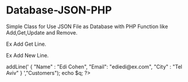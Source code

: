 # Database-JSON-PHP
  Simple Class for Use JSON File as Database with PHP Function like Add,Get,Update and Remove.
    
    
Ex Add Get Line.

Ex Add New Line.
<?php
          // We get the DBJsonCon.php file 
          $docRoot = $_SERVER['DOCUMENT_ROOT'];
          $DBJsonCon = $docRoot . '/config/DBJsonCon.php';
          require_once $DBJsonCon;

          // Insert Query 
          $q = $DBJ->addLine('
                  {
                      "Name" : "Edi Cohen",
                      "Email": "ediedi@ex.com",
                      "City" : "Tel Aviv"
                  }
          ',"Customers");
          echo $q;
?>        
